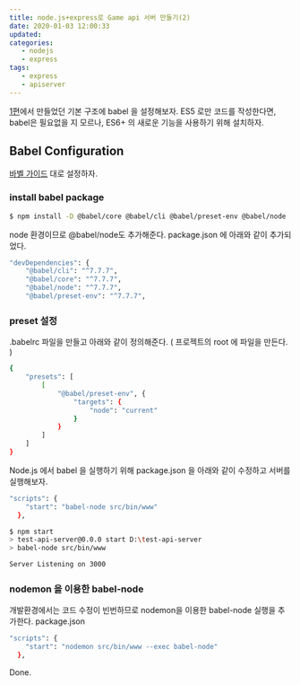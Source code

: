 ```yaml
---
title: node.js+express로 Game api 서버 만들기(2)
date: 2020-01-03 12:00:33
updated:
categories:
   - nodejs
   - express
tags:
   - express
   - apiserver
---
```


[1편](https://akanamed.github.io/2019/12/30/node-js-express%EB%A1%9C-Game-api-%EC%84%9C%EB%B2%84-%EB%A7%8C%EB%93%A4%EA%B8%B0(1)/)에서 
만들었던 기본 구조에 babel 을 설정해보자.
ES5 로만 코드를 작성한다면, babel은 필요없을 지 모르나, 
ES6+ 의 새로운 기능을 사용하기 위해 설치하자.
<!-- more -->
<!-- toc -->

## Babel Configuration
[바벨 가이드](https://babeljs.io/docs/en/usage) 대로 설정하자.

### install babel package
``` bash
$ npm install -D @babel/core @babel/cli @babel/preset-env @babel/node
```
node 환경이므로 @babel/node도 추가해준다.
package.json 에 아래와 같이 추가되었다.
``` bash
"devDependencies": {
    "@babel/cli": "^7.7.7",
    "@babel/core": "^7.7.7",
    "@babel/node": "^7.7.7",
    "@babel/preset-env": "^7.7.7",
```

### preset 설정
.babelrc 파일을 만들고 아래와 같이 정의해준다.
( 프로젝트의 root 에 파일을 만든다. )

``` bash
{
    "presets": [
        [
            "@babel/preset-env", {
                "targets": {
                    "node": "current"
                }
            }
        ]
    ]
}
```
Node.js 에서 babel 을 실행하기 위해 package.json 을 
아래와 같이 수정하고 서버를 실행해보자.
``` bash
"scripts": {
    "start": "babel-node src/bin/www"
  },
```

``` bash
$ npm start
> test-api-server@0.0.0 start D:\test-api-server
> babel-node src/bin/www

Server Listening on 3000
```

### nodemon 을 이용한 babel-node

개발환경에서는 코드 수정이 빈번하므로 nodemon을 이용한 babel-node 실행을 추가한다.
package.json
``` bash
"scripts": {
    "start": "nodemon src/bin/www --exec babel-node"
  },
```

Done.